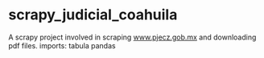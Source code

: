 # scrapy_judicial_coahuila
A scrapy project involved in scraping www.pjecz.gob.mx and downloading pdf files.
imports:
tabula
pandas
